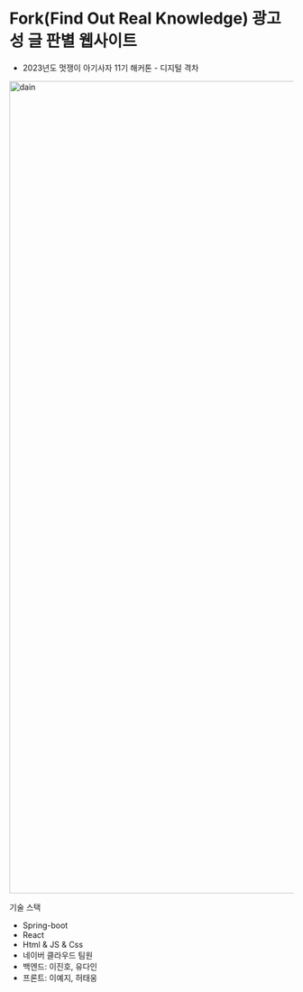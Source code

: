 # Fork(Find Out Real Knowledge) 광고성 글 판별 웹사이트

- 2023년도 멋쟁이 아기사자 11기 해커톤 - 디지털 격차
<img width="1440" alt="dain" src="https://github.com/ryudain05/Hackathon_Fork/assets/75834815/4b91278f-e670-421f-81bc-995bf1d8b586">

기술 스택
- Spring-boot
- React
- Html & JS & Css
- 네이버 클라우드
팀원
- 백엔드: 이진호, 유다인
- 프론트: 이예지, 허태웅
